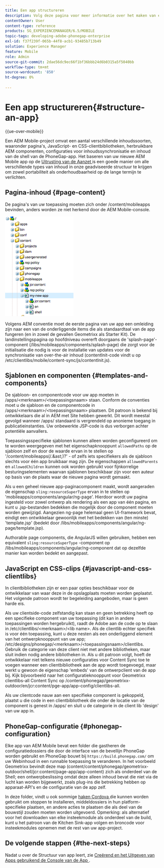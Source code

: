 ```yaml
---
title: Een app structureren
description: Volg deze pagina voor meer informatie over het maken van een structuur van een app. Deze pagina beschrijft hoe u sjablonen en componenten kunt structureren samen met informatie over JavaScript en CSS-clips.
contentOwner: User
content-type: reference
products: SG_EXPERIENCEMANAGER/6.5/MOBILE
topic-tags: developing-adobe-phonegap-enterprise
exl-id: f37f239f-065b-44f8-acb1-93485b713b49
solution: Experience Manager
feature: Mobile
role: Admin
source-git-commit: 2dae56dc9ec66f1bf36bbb24d6b0315a5f5040bb
workflow-type: tm+mt
source-wordcount: '850'
ht-degree: 0%

---
```


# Een app structureren{#structure-an-app}

{{ue-over-mobile}}

Een AEM Mobile-project omvat een aantal verschillende inhoudssoorten, waaronder pagina&#39;s, JavaScript- en CSS-clientbibliotheken, herbruikbare AEM componenten, configuraties voor inhoudssynchronisatie en inhoud van de shell van de PhoneGap-app. Het baseren van uw nieuwe AEM Mobile app op de [ Uitrusting van de Aanzet ](https://github.com/Adobe-Marketing-Cloud-Apps/aem-phonegap-starter-kit) is een goede manier om alle verschillende types van inhoud in onze geadviseerde structuur te krijgen om zowel portabiliteit als onderhoudbaarheid op de lange termijn te verlichten.

## Pagina-inhoud {#page-content}

De pagina&#39;s van uw toepassing moeten zich onder /content/mobileapps bevinden, anders worden ze niet herkend door de AEM Mobile-console.

![ chlimage_1-52 ](assets/chlimage_1-52.png)

Volgens AEM conventie moet de eerste pagina van uw app een omleiding zijn naar een van de onderliggende items die als standaardtaal van de app fungeren (en in zowel de gevallen Geometrixx als Starter Kit). De landinstellingspagina op hoofdniveau overerft doorgaans de &#39;splash-page&#39;-component (/libs/mobileapps/components/splash-page) die zorgt voor de initialisatie die nodig is voor de installatie van updates voor de synchronisatie van over-the-air inhoud (contentInit-code vindt u op /etc/clientlibs/mobile/content-sync/js/contentInit.js).

## Sjablonen en componenten {#templates-and-components}

De sjabloon- en componentcode voor uw app moeten in /apps/&lt;merknaam>/&lt;toepassingsnaam> staan. Conform de conventies moet u de sjabloon en de componentcode in /apps/&lt;merknaam>/&lt;toepassingsnaam> plaatsen. Dit patroon is bekend bij ontwikkelaars die al in AEM met Site hebben gewerkt. Dit wordt meestal gevolgd wanneer /apps/ standaard is vergrendeld op anonieme toegang in publicatieinstanties. Uw onbewerkte JSP-code is dus verborgen achter potentiële aanvallers.

Toepassingsspecifieke sjablonen kunnen alleen worden geconfigureerd om te worden weergegeven met het eigenschapknooppunt `allowedPaths` op de sjabloon zelf en door de waarde ervan in te stellen op &#39;/content/mobileapps(/.&amp;ast;)?&#39; - of zelfs iets specifiekers als de sjabloon slechts voor één app bruikbaar mag zijn. De eigenschappen `allowedParents` en `allowedChildren` kunnen ook worden gebruikt voor fijnkorrelige besturingselementen waarvan sjablonen beschikbaar zijn voor een auteur op basis van de plaats waar de nieuwe pagina wordt gemaakt.

Als u een geheel nieuwe app-paginacomponent maakt, wordt aangeraden de eigenschap `sling:resourceSuperType` ervan in te stellen op &#39;mobileapps/components/angular/ng-page&#39;. Hierdoor wordt uw pagina ingesteld voor zowel ontwerp als rendering als een app van één pagina, en kunt u .jsp-bestanden bedekken die mogelijk door de component moeten worden gewijzigd. Aangezien ng-page helemaal geen UI-framework bevat, eindigt een ontwikkelaar gewoonlijk met het bedekken van (ten minste) &#39;template.jsp&#39; (bedekt door /libs/mobileapps/components/angular/ng-page/template.jsp).

Authorable page components, die AngularJS willen gebruiken, hebben een equivalent `sling:resourceSuperType` -component op /libs/mobileapps/components/angular/ng-component dat op dezelfde manier kan worden bedekt en aangepast.

## JavaScript en CSS-clips {#javascript-and-css-clientlibs}

In clientbibliotheken zijn er een paar opties beschikbaar voor de ontwikkelaar van waar deze in de opslagplaats moeten worden geplaatst. Het volgende patroon wordt ter begeleiding aangeboden, maar is geen harde eis.

Als uw clientside-code zelfstandig kan staan en geen betrekking heeft op een specifieke component van uw toepassing (dit kan in andere toepassingen worden hergebruikt), raadt de Adobe aan de code op te slaan in /etc/clientlibs/&lt;merknaam>/&lt;lib name>. Als de clientlib echter specifiek is voor één toepassing, kunt u deze nesten als een onderliggend element van het ontwerpknooppunt van uw app; /etc/designs/phonegap/&lt;merknaam>/&lt;toepassingsnaam>/clientlibs. Gebruik de categorie van deze client niet met andere bibliotheken, maar sluit indien nodig andere bibliotheken in. Als u dit patroon volgt, hoeft de ontwikkelaar niet telkens nieuwe configuraties voor Content Sync toe te voegen wanneer een clientbibliotheek aan de app wordt toegevoegd, maar werkt u gewoon de eigenschap &#39;embeds&#39; van de ontwerpclient van de app bij. Kijk bijvoorbeeld naar het configuratieknooppunt voor Geometrixx clientlibs-all Content Sync op /content/phonegap/geometrixx-outdoor/en/jcr:content/pge-app/app-config/clientlibs-all.

Als uw clientcode nauw aan een specifieke component is gekoppeld, plaatst u die code in een clientbibliotheek die onder de locatie van de component is genest in /apps/ en sluit u de categorie in de client lib &#39;design&#39; van uw app in.

## PhoneGap-configuratie {#phonegap-configuration}

Elke app van AEM Mobile bevat een folder die gastheren de configuratiedossiers die door de interface van de bevellijn PhoneGap [ ](https://github.com/phonegap/phonegap-cli) worden gebruikt en PhoneGap bouwt bij `https://build.phonegap.com/` om uw Webinhoud in een runnable toepassing te veranderen. In het voorbeeld Geometrixx bevindt deze map (content/content/phonegap/geometrixx-outdoor/shell/jcr:content/page-app/app-content) zich als onderdeel van de Shell; een ontwerpbeslissing omdat deze alleen inhoud bevat die niet via de lucht kan worden bijgewerkt, zoals plug-ins die betrekking hebben op apparaat-API&#39;s en de configuratie van de app zelf.

In deze folder, vindt u ook sommige [ haken Cordova ](https://cordova.apache.org/docs/en/dev/guide/appdev/hooks/index.html#Hooks%20Guide) die kunnen worden gebruikt om stoppen te installeren, middeldossiers in hun platform-specifieke plaatsen, en andere acties te plaatsen die als deel van de bouwstijl zouden moeten worden uitgevoerd. Opmerking: als alternatief voor het downloaden van elke insteekmodule als onderdeel van de build, kunt u het patroon van de Kitchen Sink-app volgen en broncode voor insteekmodules opnemen <!-- THIS URL IS 404 (https://github.com/blefebvre/aem-phonegap-kitchen-sink/tree/master/content/src/main/content/jcr_root/content/phonegap/kitchen-sink/shell/_jcr_content/pge-app/app-content/phonegap/plugins) --> met de rest van uw app-project.

## De volgende stappen {#the-next-steps}

Nadat u over de Structuur van app leert, zie [ Creërend en het Uitgeven van Apps gebruikend de Console van de App ](/help/mobile/phonegap-apps-console.md).

